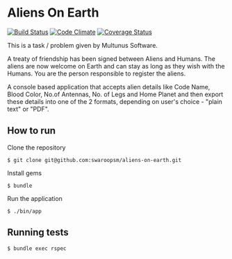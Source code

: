 # Aliens On Earth

[![Build Status](https://travis-ci.org/swaroopsm/aliens-on-earth.svg?branch=master)](https://travis-ci.org/swaroopsm/aliens-on-earth)
[![Code Climate](https://codeclimate.com/github/swaroopsm/aliens-on-earth/badges/gpa.svg)](https://codeclimate.com/github/swaroopsm/aliens-on-earth)
[![Coverage Status](https://coveralls.io/repos/swaroopsm/aliens-on-earth/badge.png?branch=master)](https://coveralls.io/r/swaroopsm/aliens-on-earth?branch=master)

This is a task / problem given by Multunus Software.

A treaty of friendship has been signed between Aliens and Humans. The aliens are now welcome on Earth and can stay as long as they wish with the Humans. You are the person responsible to register the aliens.

A console based application that accepts alien details like Code Name, Blood Color, No.of Antennas, No. of Legs and Home Planet and then export these details into one of the 2 formats, depending on user's choice - "plain text" or "PDF".

## How to run
Clone the repository
~~~
$ git clone git@github.com:swaroopsm/aliens-on-earth.git
~~~

Install gems
~~~
$ bundle
~~~

Run the application
~~~
$ ./bin/app
~~~

## Running tests
~~~
$ bundle exec rspec
~~~
